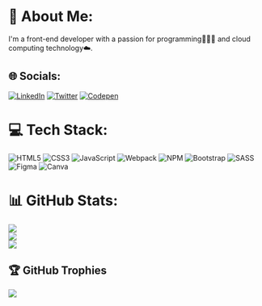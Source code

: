 # 💫 About Me:
I'm a front-end developer with a passion for programming👨🏽‍💻 and cloud computing technology☁️.


## 🌐 Socials:
[![LinkedIn](https://img.shields.io/badge/LinkedIn-%230077B5.svg?logo=linkedin&logoColor=white)](https://linkedin.com/in/abdullah-al-balushi-38a23122b) [![Twitter](https://img.shields.io/badge/Twitter-%231DA1F2.svg?logo=Twitter&logoColor=white)](https://twitter.com/WebDevAbdullah) [![Codepen](https://img.shields.io/badge/Codepen-000000?style=for-the-badge&logo=codepen&logoColor=white)](https://codepen.io/WebDevAbdullah) 

# 💻 Tech Stack:
![HTML5](https://img.shields.io/badge/html5-%23E34F26.svg?style=for-the-badge&logo=html5&logoColor=white) ![CSS3](https://img.shields.io/badge/css3-%231572B6.svg?style=for-the-badge&logo=css3&logoColor=white) ![JavaScript](https://img.shields.io/badge/javascript-%23323330.svg?style=for-the-badge&logo=javascript&logoColor=%23F7DF1E) ![Webpack](https://img.shields.io/badge/webpack-%238DD6F9.svg?style=for-the-badge&logo=webpack&logoColor=black) ![NPM](https://img.shields.io/badge/NPM-%23000000.svg?style=for-the-badge&logo=npm&logoColor=white) ![Bootstrap](https://img.shields.io/badge/bootstrap-%23563D7C.svg?style=for-the-badge&logo=bootstrap&logoColor=white) ![SASS](https://img.shields.io/badge/SASS-hotpink.svg?style=for-the-badge&logo=SASS&logoColor=white) 	![Figma](https://img.shields.io/badge/figma-%23F24E1E.svg?style=for-the-badge&logo=figma&logoColor=white) ![Canva](https://img.shields.io/badge/Canva-%2300C4CC.svg?style=for-the-badge&logo=Canva&logoColor=white)
# 📊 GitHub Stats:
![](https://github-readme-stats.vercel.app/api?username=WebDevAbdullah&theme=react&hide_border=true&include_all_commits=false&count_private=false)<br/>
![](https://github-readme-streak-stats.herokuapp.com/?user=WebDevAbdullah&theme=react&hide_border=true)<br/>
![](https://github-readme-stats.vercel.app/api/top-langs/?username=WebDevAbdullah&theme=react&hide_border=true&include_all_commits=false&count_private=false&layout=compact)

## 🏆 GitHub Trophies
![](https://github-profile-trophy.vercel.app/?username=WebDevAbdullah&theme=radical&no-frame=false&no-bg=false&margin-w=4)

<!-- Proudly created with GPRM ( https://gprm.itsvg.in ) -->
